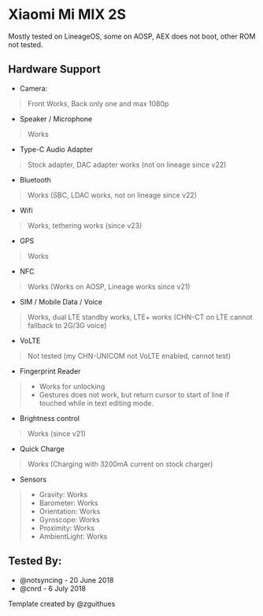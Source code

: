 # Xiaomi Mi MIX 2S

Mostly tested on LineageOS, some on AOSP, AEX does not boot, other ROM not tested.

## Hardware Support

* Camera:
> Front Works, Back only one and max 1080p

* Speaker / Microphone
> Works

* Type-C Audio Adapter
> Stock adapter, DAC adapter works (not on lineage since v22)

* Bluetooth
> Works (SBC, LDAC works, not on lineage since v22)

* Wifi
> Works, tethering works (since v23)

* GPS
> Works

* NFC
> Works (Works on AOSP, Lineage works since v21)

* SIM / Mobile Data / Voice
> Works, dual LTE standby works, LTE+ works (CHN-CT on LTE cannot fallback to 2G/3G voice)

* VoLTE
> Not tested (my CHN-UNICOM not VoLTE enabled, cannot test)

* Fingerprint Reader
> - Works for unlocking
> - Gestures does not work, but return cursor to start of line if touched while in text editing mode.

* Brightness control
> Works (since v21)

* Quick Charge
> Works (Charging with 3200mA current on stock charger)

* Sensors
> - Gravity: Works
> - Barometer: Works
> - Orientation: Works
> - Gyroscope: Works
> - Proximity: Works
> - AmbientLight: Works

## Tested By:
* @notsyncing - 20 June 2018
* @cnrd - 6 July 2018

Template created by @zguithues


